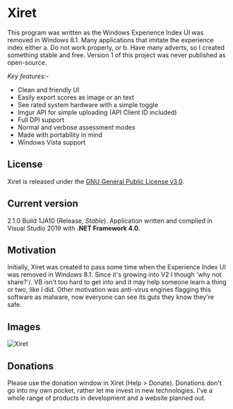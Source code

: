 # Xiret
This program was written as the Windows Experience Index UI was removed in Windows 8.1. Many applications that imitate the experience index either a. Do not work properly, or b. Have many adverts, so I created something stable and free. Version 1 of this project was never published as open-source.

_Key features:-_
 - Clean and friendly UI
 - Easily export scores as image or an text
 - See rated system hardware with a simple toggle
 - Imgur API for simple uploading (API Client ID included)
 - Full DPI support
 - Normal and verbose assessment modes
 - Made with portability in mind
 - Windows Vista support

## License
Xiret is released under the [GNU General Public License v3.0](https://choosealicense.com/licenses/gpl-3.0/).

## Current version
2.1.0 Build 1JA10 (Release, *Stable*). Application written and complied in Visual Studio 2019 with **.NET Framework 4.0**.

## Motivation
Initially, Xiret was created to pass some time when the Experience Index UI was removed in Windows 8.1. Since it's growing into V2 I though 'why not share?'/. VB isn't too hard to get into and it may help someone learn a thing or two, like I did. Other motivation was anti-virus engines flagging this software as malware, now everyone can see its guts they know they're safe.

## Images
![Xiret](https://bitmight.uk/software/xiret/resources/images/xiretapp.png)

## Donations
Please use the donation window in Xiret (Help > Donate). Donations don't go into my own pocket, rather let me invest in new technologies. I've a whole range of products in development and a website planned out.
